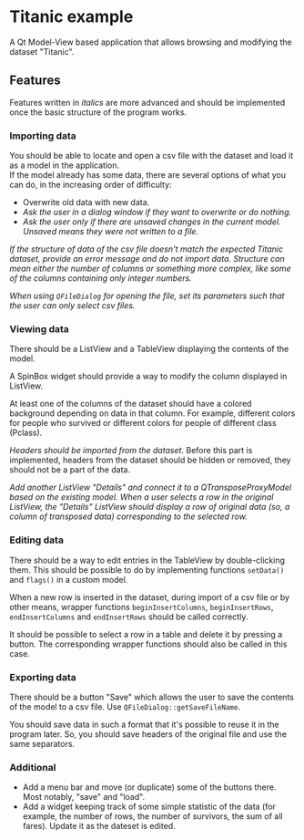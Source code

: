 # Titanic example

A Qt Model-View based application that allows browsing and modifying the dataset "Titanic".

## Features

Features written in _italics_ are more advanced and should be implemented once the basic structure of the program works.

### Importing data

You should be able to locate and open a csv file with the dataset and load it as a model in the application.  
If the model already has some data, there are several options of what you can do, in the increasing order of difficulty:
* Overwrite old data with new data.
* _Ask the user in a dialog window if they want to overwrite or do nothing._
* _Ask the user only if there are unsaved changes in the current model. Unsaved means they were not written to a file._

_If the structure of data of the csv file doesn't match the expected Titanic dataset, provide an error message and do not import data. Structure can mean either the number of columns or something more complex, like some of the columns containing only integer numbers._

_When using `QFileDialog` for opening the file, set its parameters such that the user can only select csv files._

### Viewing data

There should be a ListView and a TableView displaying the contents of the model.

A SpinBox widget should provide a way to modify the column displayed in ListView.

At least one of the columns of the dataset should have a colored background depending on data in that column. For example, different colors for people who survived or different colors for people of different class (Pclass).

_Headers should be imported from the dataset_. Before this part is implemented, headers from the dataset should be hidden or removed, they should not be a part of the data.

_Add another ListView "Details" and connect it to a QTransposeProxyModel based on the existing model. When a user selects a row in the original ListView, the "Details" ListView should display a row of original data (so, a column of transposed data) corresponding to the selected row._

### Editing data

There should be a way to edit entries in the TableView by double-clicking them. This should be possible to do by implementing functions `setData()` and `flags()` in a custom model.

When a new row is inserted in the dataset, during import of a csv file or by other means, wrapper functions `beginInsertColumns`, `beginInsertRows`, `endInsertColumns` and `endInsertRows` should be called correctly.

It should be possible to select a row in a table and delete it by pressing a button. The corresponding wrapper functions should also be called in this case.

### Exporting data

There should be a button "Save" which allows the user to save the contents of the model to a csv file. Use `QFileDialog::getSaveFileName`.

You should save data in such a format that it's possible to reuse it in the program later. So, you should save headers of the original file and use the same separators.


### Additional

* Add a menu bar and move (or duplicate) some of the buttons there. Most notably, "save" and "load".
* Add a widget keeping track of some simple statistic of the data (for example, the number of rows, the number of survivors, the sum of all fares). Update it as the dateset is edited.
